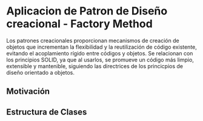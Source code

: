 # Aplicacion de Patron de Diseño creacional - Factory Method  

Los patrones creacionales proporcionan mecanismos de creación de objetos que incrementan la flexibilidad y la reutilización de código existente, evitando el acoplamiento rígido entre códigos y objetos. Se relacionan con los principios SOLID, ya que al usarlos, se promueve un código más limpio, extensible y mantenible, siguiendo las directrices de los princicpios de diseño orientado a objetos. 

## Motivación

## Estructura de Clases
